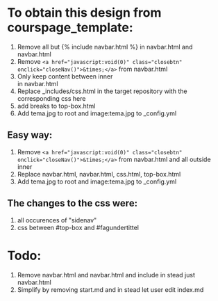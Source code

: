 # To obtain this design from courspage_template:
1. Remove all but {% include navbar.html %} in navbar.html and navbar.html
2. Remove `<a href="javascript:void(0)" class="closebtn" onclick="closeNav()">&times;</a>` from navbar.html
3. Only keep content between inner <div> in navbar.html
5. Replace _includes/css.html in the target repository with the corresponding css here
6. add breaks to top-box.html
7. Add tema.jpg to root and image:tema.jpg to _config.yml

## Easy way: 
1. Remove `<a href="javascript:void(0)" class="closebtn" onclick="closeNav()">&times;</a>` from navbar.html and all outside inner <div>
2. Replace navbar.html, navbar.html, css.html, top-box.html
3. Add tema.jpg to root and image:tema.jpg to _config.yml

## The changes to the css were:
1. all occurences of "sidenav"
2. css between #top-box and #fagundertittel 

# Todo:
1. Remove  navbar.html and navbar.html and include in stead just navbar.html
2. Simplify by removing start.md and in stead let user edit index.md
   
